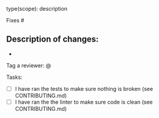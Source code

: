 type(scope): description
<!-- example: feat(astro-reactive-form): implement new FormControl isValid state -->
<!-- example: docs(astro-reactive-library): update project CONTRIBUTING.md -->

Fixes # <!-- 👈🏻 put the issue number -->

Description of changes: <!-- 👇🏻 list the changes done -->
-
-

Tag a reviewer: @

Tasks:
- [ ] I have ran the tests to make sure nothing is broken (see CONTRIBUTING.md)
- [ ] I have ran the the linter to make sure code is clean (see CONTRIBUTING.md)
